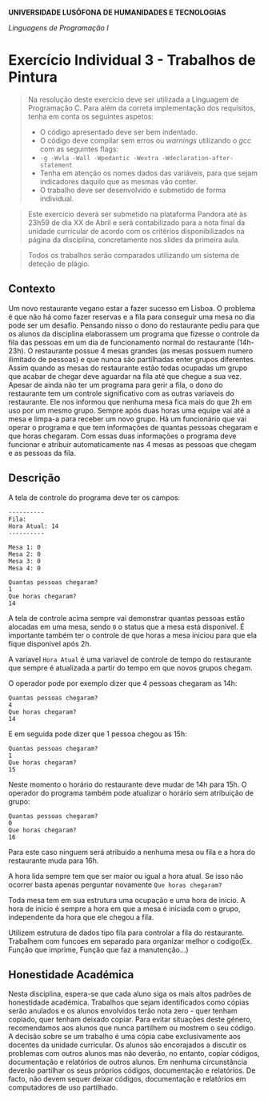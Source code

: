 **UNIVERSIDADE LUSÓFONA DE HUMANIDADES E TECNOLOGIAS**

*Linguagens de Programação I*

# Exercício Individual 3 - Trabalhos de Pintura
>Na resolução deste exercício deve ser utilizada a Linguagem de Programação C. Para além da correta implementação dos requisitos, tenha em conta os seguintes aspetos:
>- O código apresentado deve ser bem indentado. 
>- O código deve compilar sem erros ou *warnings* utilizando o *gcc* com as seguintes flags:
>- `-g -Wvla -Wall -Wpedantic -Wextra -Wdeclaration-after-statement`
>- Tenha em atenção os nomes dados das variáveis, para que sejam indicadores daquilo que as mesmas vão conter.
>- O trabalho deve ser desenvolvido e submetido de forma individual.

>Este exercício deverá ser submetido na plataforma Pandora até às 23h59 de dia XX de Abril e será contabilizado para a nota final da unidade curricular de acordo com os critérios disponibilizados na página da disciplina, concretamente nos slides da primeira aula.

>Todos os trabalhos serão comparados utilizando um sistema de deteção de plágio.


## Contexto

Um novo restaurante vegano estar a fazer sucesso em Lisboa. O problema é que não há como fazer reservas e a fila para conseguir uma mesa no dia pode ser um desafio. Pensando nisso o dono do restaurante pediu para que os alunos da disciplina elaborassem um programa que fizesse o controle da fila das pessoas em um dia de funcionamento normal do restaurante (14h-23h). O restaurante possue 4 mesas grandes (as mesas possuem numero ilimitado de pessoas) e que nunca são partilhadas enter grupos diferentes. Assim quando as mesas do restaurante estão todas ocupadas um grupo que acabar de chegar deve aguardar na fila até que chegue a sua vez. Apesar de ainda não ter um programa para gerir a fila, o dono do restaurante tem um controle significativo com as outras variaveis do restaurante. Ele nos informou que nenhuma mesa fica mais do que 2h em uso por um mesmo grupo. Sempre após duas horas uma equipe vai até a mesa e limpa-a para receber um novo grupo.
Há um funcionário que vai operar o programa e que tem informações de quantas pessoas chegaram e que horas chegaram.
Com essas duas informações o programa deve funcionar e atribuir automaticamente nas 4 mesas as pessoas que chegam e as pessoas da fila.

 
## Descrição

A tela de controle do programa deve ter os campos:


```
----------
Fila:
Hora Atual: 14
----------

Mesa 1: 0
Mesa 2: 0
Mesa 3: 0
Mesa 4: 0

Quantas pessoas chegaram?
1
Que horas chegaram?
14
```


A tela de controle acima sempre vai demonstrar quantas pessoas estão alocadas em uma mesa, sendo `0` o status que a mesa está disponivel. É importante também ter o controle de que horas a mesa iniciou para que ela fique disponivel após 2h.

A variavel `Hora Atual` é uma variavel de controle de tempo do restaurante que sempre é atualizada a partir do tempo em que novos grupos chegam.

O operador pode por exemplo dizer que 4 pessoas chegaram as 14h:


```
Quantas pessoas chegaram?
4
Que horas chegaram?
14
```

E em seguida pode dizer que 1 pessoa chegou as 15h:

```
Quantas pessoas chegaram?
1
Que horas chegaram?
15
```

Neste momento o horário do restaurante deve mudar de 14h para 15h. O operador do programa também pode atualizar o horário sem atribuição de grupo:

```
Quantas pessoas chegaram?
0
Que horas chegaram?
16
```
Para este caso ninguem será atribuido a nenhuma mesa ou fila e a hora do restaurante muda para 16h.

A hora lida sempre tem que ser maior ou igual a hora atual. Se isso não ocorrer basta apenas perguntar novamente `Que horas chegaram?`

Toda mesa tem em sua estrutura uma ocupação e uma hora de inicio. A hora de inicio é sempre a hora em que a mesa é iniciada com o grupo, independente da hora que ele chegou a fila.

Utilizem estrutura de dados tipo fila para controlar a fila do restaurante. Trabalhem com funcoes em separado para organizar melhor o codigo(Ex. Função que imprime, Função que faz a manutenção...)

## Honestidade Académica

Nesta disciplina, espera-se que cada aluno siga os mais altos padrões de honestidade académica. Trabalhos que sejam identificados como cópias serão anulados e os alunos envolvidos terão nota zero - quer tenham copiado, quer tenham deixado copiar.
Para evitar situações deste género, recomendamos aos alunos que nunca partilhem ou mostrem o seu código.
A decisão sobre se um trabalho é uma cópia cabe exclusivamente aos docentes da unidade curricular.
Os alunos são encorajados a discutir os problemas com outros alunos mas não deverão, no entanto, copiar códigos, documentação e relatórios de outros alunos. Em nenhuma circunstância deverão partilhar os seus próprios códigos, documentação e relatórios. De facto, não devem sequer deixar códigos, documentação e relatórios em computadores de uso partilhado.
